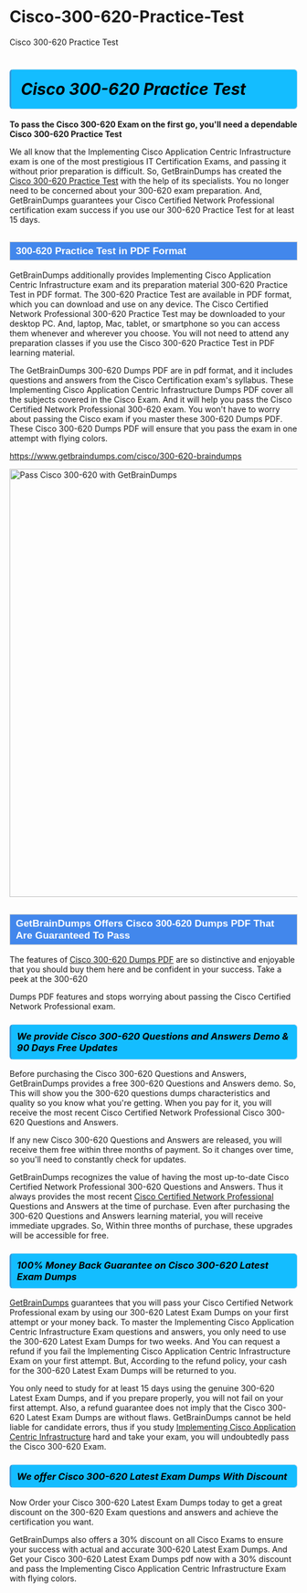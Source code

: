 # Cisco-300-620-Practice-Test
Cisco 300-620 Practice Test
<h1><strong><span style="display: block; color: #000000; background: #14BDFF; border: 0.5px solid #AED6F1; border-left: 3px solid #3498DB; padding: .6em; border-radius: 6px;">                     <em>Cisco 300-620 <span class="exam_variation">Practice Test</span> </em>                </span></strong>            </h1>                        <p><strong>To pass the Cisco 300-620 Exam on the first go, you'll need a dependable Cisco 300-620 <span class="exam_variation">Practice Test</span></strong></p>                        <p>We all know that the Implementing Cisco Application Centric Infrastructure exam is one of the most prestigious IT Certification Exams,             and passing it without prior preparation is difficult. So, GetBrainDumps has created the <a href="https://www.getbraindumps.com/cisco/300-620-braindumps">Cisco 300-620 <span class="exam_variation">Practice Test</span></a> with the help of its specialists.             You no longer need to be concerned about your 300-620 exam preparation. And, GetBrainDumps guarantees your Cisco Certified Network Professional certification             exam success if you use our 300-620 <span class="exam_variation">Practice Test</span> for at least 15 days.</p>                        <h2 style="background: #4287ec; border: 1px solid #cccccc; padding: 5px 10px;">                <span style="color: #ffffff;">                    <span style="font-size: 11pt;">                        <span style="line-height: normal;">                            <span style="font-family: Calibri,sans-serif;">                                <strong>                                    <span style="font-size: 13.0pt;">300-620 <span class="exam_variation">Practice Test</span> in PDF Format</span>                                </strong>                            </span>                        </span>                    </span>                </span>            </h2>                        <p>GetBrainDumps additionally provides Implementing Cisco Application Centric Infrastructure exam and its preparation material 300-620 <span class="exam_variation">Practice Test</span> in PDF format.             The 300-620 <span class="exam_variation">Practice Test</span> are available in PDF format, which you can download and use on any device. The Cisco Certified Network Professional 300-620 <span class="exam_variation">Practice Test</span> may be downloaded             to your desktop PC. And, laptop, Mac, tablet, or smartphone so you can access them whenever and wherever you choose. You will not need to attend any preparation classes if you use             the Cisco 300-620 <span class="exam_variation">Practice Test</span> in PDF learning material. </p>                        <p>The GetBrainDumps 300-620 <span class="exam_variation2">Dumps PDF</span> are in pdf format, and  it includes questions and answers from the Cisco Certification exam's syllabus. These             Implementing Cisco Application Centric Infrastructure <span class="exam_variation2">Dumps PDF</span> cover all the subjects covered in the Cisco Exam. And it will help you pass the             Cisco Certified Network Professional 300-620 exam. You won't have to worry about passing the Cisco exam if you master these 300-620 <span class="exam_variation2">Dumps PDF</span>.             These Cisco 300-620 <span class="exam_variation2">Dumps PDF</span> will ensure that you pass the exam in one attempt with flying colors.</p>                        <p><a href="https://www.getbraindumps.com/cisco/300-620-braindumps">https://www.getbraindumps.com/cisco/300-620-braindumps</a></p>                        <p><a href="https://www.getbraindumps.com/"><img src="https://www.getbraindumps.com/images/get-updated-exam-questions-with-discount-getbraindumps.jpg" class="postImage" alt="Pass Cisco 300-620 with GetBrainDumps" width="750"></a></p>                            <h2 style="background: #4287ec; border: 1px solid #cccccc; padding: 5px 10px;">                <span style="color: #ffffff;">                    <span style="font-size: 11pt;">                        <span style="line-height: normal;">                            <span style="font-family: Calibri,sans-serif;">                                <strong>                                    <span style="font-size: 13.0pt;">GetBrainDumps Offers Cisco 300-620 <span class="exam_variation2">Dumps PDF</span> That Are Guaranteed To Pass</span>                                </strong>                            </span>                        </span>                    </span>                </span>            </h2>                        <p>The features of <a href="https://www.getbraindumps.com/cisco-braindumps.html">Cisco 300-620 <span class="exam_variation2">Dumps PDF</span></a> are so distinctive and enjoyable that you should buy them here and be confident in your success. Take a peek at the 300-620</p>            <p> <span class="exam_variation2">Dumps PDF</span> features and stops worrying about passing the Cisco Certified Network Professional exam.</p>                        <h3>                <strong>                    <span style="display: block; color: #000000; background: #14BDFF; border: 0.5px solid #AED6F1; border-left: 3px solid #3498DB; padding: .6em; border-radius: 6px;">                        <em>We provide Cisco 300-620 <span class="exam_variation3">Questions and Answers</span> Demo &amp; 90 Days Free Updates</em>                    </span>                </strong>            </h3>                        <p>Before purchasing the Cisco 300-620 <span class="exam_variation3">Questions and Answers</span>, GetBrainDumps provides a free 300-620 <span class="exam_variation3">Questions and Answers</span> demo. So, This will show you the 300-620 questions dumps             characteristics and quality so you know what you're getting. When you pay for it, you will receive the most recent             Cisco Certified Network Professional Cisco 300-620 <span class="exam_variation3">Questions and Answers</span>.</p>                        <p>If any new Cisco 300-620 <span class="exam_variation3">Questions and Answers</span> are released, you will receive them free within three months of payment.             So it changes over time, so you'll need to constantly check for updates.</p>                        <p>GetBrainDumps recognizes the value of having the most up-to-date Cisco Certified Network Professional 300-620 <span class="exam_variation3">Questions and Answers</span>. Thus it always provides the most recent             <a href="https://www.getbraindumps.com/cisco/ccnp-braindumps.html">Cisco Certified Network Professional</a> <span class="exam_variation3">Questions and Answers</span> at the time of purchase. Even after purchasing the 300-620 <span class="exam_variation3">Questions and Answers</span> learning material, you will receive immediate upgrades.             So, Within three months of purchase, these upgrades will be accessible for free.</p>                        <h3>                <strong>                    <span style="display: block; color: #000000; background: #14BDFF; border: 0.5px solid #AED6F1; border-left: 3px solid #3498DB; padding: .6em; border-radius: 6px;">                        <em>100% Money Back Guarantee on Cisco 300-620 <span class="exam_variation4">Latest Exam Dumps</span></em>                    </span>                </strong>            </h3>                        <p><a href="https://www.getbraindumps.com/">GetBrainDumps</a> guarantees that you will pass your Cisco Certified Network Professional exam by using our 300-620 <span class="exam_variation4">Latest Exam Dumps</span> on your first attempt or your money back.             To master the Implementing Cisco Application Centric Infrastructure Exam questions and answers, you only need to use the 300-620 <span class="exam_variation4">Latest Exam Dumps</span> for             two weeks. And You can request a refund if you fail the Implementing Cisco Application Centric Infrastructure Exam on your first attempt. But, According to the refund policy, your cash             for the 300-620 <span class="exam_variation4">Latest Exam Dumps</span> will be returned to you.</p>                        <p>You only need to study for at least 15 days using the genuine 300-620 <span class="exam_variation4">Latest Exam Dumps</span>, and if you prepare properly, you will not fail on your first attempt.             Also, a refund guarantee does not imply that the Cisco 300-620 <span class="exam_variation4">Latest Exam Dumps</span> are without flaws. GetBrainDumps cannot be held liable for candidate errors,             thus if you study <a href="https://www.getbraindumps.com/cisco/300-620-braindumps">Implementing Cisco Application Centric Infrastructure</a> hard and take your exam, you will undoubtedly pass the Cisco 300-620 Exam. </p>                        <h3>                <strong>                    <span style="display: block; color: #000000; background: #14BDFF; border: 0.5px solid #AED6F1; border-left: 3px solid #3498DB; padding: .6em; border-radius: 6px;">                        <em>We offer Cisco 300-620 <span class="exam_variation4">Latest Exam Dumps</span> With Discount</em>                    </span>                </strong>            </h3>                        <p>Now Order your Cisco 300-620 <span class="exam_variation4">Latest Exam Dumps</span> today to get a great discount on the 300-620 Exam questions and answers and achieve the certification you want.</p>                        <p>GetBrainDumps also offers a 30% discount on all Cisco Exams to ensure your success with actual and accurate 300-620 <span class="exam_variation4">Latest Exam Dumps</span>. And Get your Cisco 300-620 <span class="exam_variation4">Latest Exam Dumps</span>             pdf now with a 30% discount and pass the Implementing Cisco Application Centric Infrastructure Exam with flying colors.</p>                    
